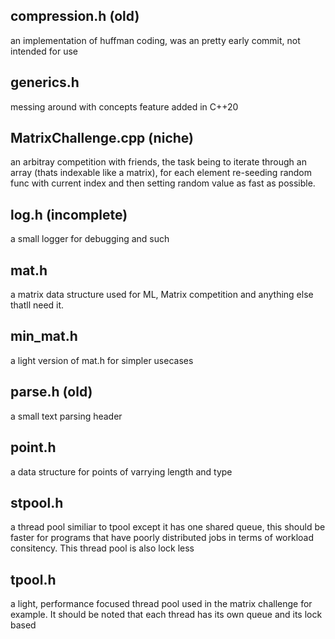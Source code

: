compression.h (old)
------------------------------------------
an implementation of huffman coding, was
an pretty early commit, not intended for use

generics.h
------------------------------------------
messing around with concepts feature added in C++20

MatrixChallenge.cpp (niche)
------------------------------------------
an arbitray competition with friends,
the task being to iterate through an array
(thats indexable like a matrix), for each 
element re-seeding random func with current 
index and then setting random value as fast 
as possible.

log.h (incomplete)
------------------------------------------
a small logger for debugging and such

mat.h
------------------------------------------
a matrix data structure used for ML, Matrix 
competition and anything else thatll need it.

min_mat.h
------------------------------------------
a light version of mat.h for simpler usecases

parse.h (old)
------------------------------------------
a small text parsing header

point.h
------------------------------------------
a data structure for points of varrying length
and type

stpool.h
------------------------------------------
a thread pool similiar to tpool except it has
one shared queue, this should be faster for 
programs that have poorly distributed jobs in
terms of workload consitency. This thread pool 
is also lock less

tpool.h
------------------------------------------
a light, performance focused thread pool used
in the matrix challenge for example. It
should be noted that each thread has its own queue 
and its lock based
